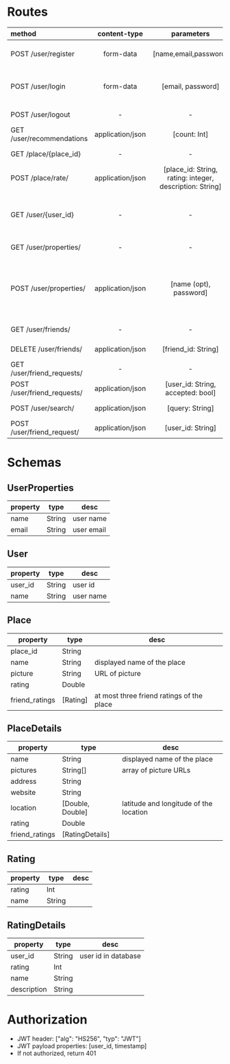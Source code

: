 # Routes

| method | content-type | parameters  | return obj | desc | dev | done |
| :---- | :-------: | :---: | :----: | :---- | :---- | :---: |
| POST /user/register | form-data | [name,email,password] | [name: [String], email: [String], password: [String]] | error messages are in returned strings| Németh Krisztián | &check; | 
| POST /user/login | form-data | [email, password] | [email: [String], password: [String]| JWT returned in body, returned values store error messages | Németh Krisztián | &check; | 
| POST /user/logout | - | - | [msg: String] | "ok" returned if succeed| Németh Krisztián | &check; | 
| GET /user/recommendations | application/json | [count: Int]| [recommendations: Place[] ] | Get list of recommendations | Tremmel Márton | &cross; |
| GET /place/{place_id} | - | - | [PlaceDetails] | | Tremmel Márton | &cross; | 
| POST /place/rate/ | application/json | [place_id: String, rating: integer, description: String] | [msg: String] | | Tremmel Márton | &cross; | 
| GET /user/{user_id} | - | - | [username, places: Place[]] | All places the user has rated. friend_ratings property contains user rating | Németh Krisztián | &cross; | 
| GET /user/properties/ | - | - | [user: UserProperties] |  | Németh Krisztián | &check; | 
| POST /user/properties/ | application/json | [name (opt), password] | [new_name: [String], new_password: [String], password: [String]] | Change name and password. Requires additional password auth. Returned fields store errors | Németh Krisztián | &check; |
| GET /user/friends/ | - | - | [friends: User[]] | get friends of the user | Borsodi Regő | &check; |
| DELETE /user/friends/ | application/json |[friend_id: String] | [msg: String] | "ok" if no error| Borsodi Regő | &check; |
| GET /user/friend_requests/ | - | - | [friend_requests: User[]] | | Borsodi Regő | &check; |
| POST /user/friend_requests/ | application/json | [user_id: String, accepted: bool] | [msg: String] | "ok" if no error| Borsodi Regő | &check; |
| POST /user/search/ | application/json | [query: String] | [users: User[]] | | Borsodi Regő | &check; |
| POST /user/friend_request/ | application/json | [user_id: String] | [msg: String] | "ok" if no error | Borsodi Regő | &check; |



# Schemas

## UserProperties

| property | type | desc |
| ---- | ---- | ---- |
| name | String	| user name |
| email | String | user email |

## User
| property | type | desc |
| ---- | ---- | ---- |
| user_id | String | user id |
| name | String	| user name |


## Place

| property | type | desc |
| ---- | ---- | ---- |
| place_id | String | |
| name | String | displayed name of the place |
| picture | String | URL of picture |
| rating | Double | |
| friend_ratings | [Rating] | at most three friend ratings of the place|

## PlaceDetails

| property | type | desc |
| ---- | ---- | ---- |
| name | String | displayed name of the place |
| pictures | String[] | array of picture URLs |
| address | String | |
| website | String | |
| location | [Double, Double] | latitude and longitude of the location |
| rating | Double | |
| friend_ratings | [RatingDetails] | 


## Rating
| property | type | desc |
| ---- | ---- | ---- |
| rating | Int | |
| name | String | |


## RatingDetails
| property | type | desc |
| ---- | ---- | ---- |
| user_id | String | user id in database |
| rating | Int | |
| name | String | |
| description | String |  |

# Authorization

- JWT header: ["alg": "HS256", "typ": "JWT"]
- JWT payload properties: [user_id, timestamp]
- If not authorized, return 401